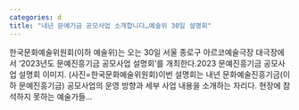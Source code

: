 ```yaml
---
categories: d
title: "내년 문예기금 공모사업 소개합니다…예술위 30일 설명회"
---
```

 한국문화예술위원회(이하 예술위)는 오는 30일 서울 종로구 아르코예술극장 대극장에서 ‘2023년도 문예진흥기금 공모사업 설명회’를 개최한다.2023 문예진흥기금 공모사업 설명회 이미지. (사진=한국문화예술위원회)이번 설명회는 내년 문화예술진흥기금(이하 문예진흥기금) 공모사업의 운영 방향과 세부 사업 내용을 소개하는 자리다. 현장에 참석하지 못하는 예술가들...